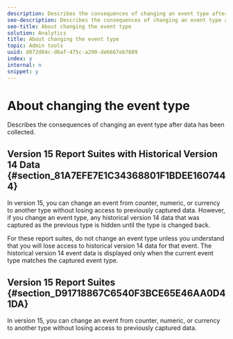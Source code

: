 ```yaml
---
description: Describes the consequences of changing an event type after data has been collected.
seo-description: Describes the consequences of changing an event type after data has been collected.
seo-title: About changing the event type
solution: Analytics
title: About changing the event type
topic: Admin tools
uuid: d872d84c-d6af-475c-a290-de6667eb7609
index: y
internal: n
snippet: y
---
```


# About changing the event type

Describes the consequences of changing an event type after data has been collected.

## Version 15 Report Suites with Historical Version 14 Data {#section_81A7EFE7E1C34368801F1BDEE1607444}

In version 15, you can change an event from counter, numeric, or currency to another type without losing access to previously captured data. However, if you change an event type, any historical version 14 data that was captured as the previous type is hidden until the type is changed back.

For these report suites, do not change an event type unless you understand that you will lose access to historical version 14 data for that event. The historical version 14 event data is displayed only when the current event type matches the captured event type.

## Version 15 Report Suites {#section_D91718867C6540F3BCE65E46AA0D41DA}

In version 15, you can change an event from counter, numeric, or currency to another type without losing access to previously captured data. 
